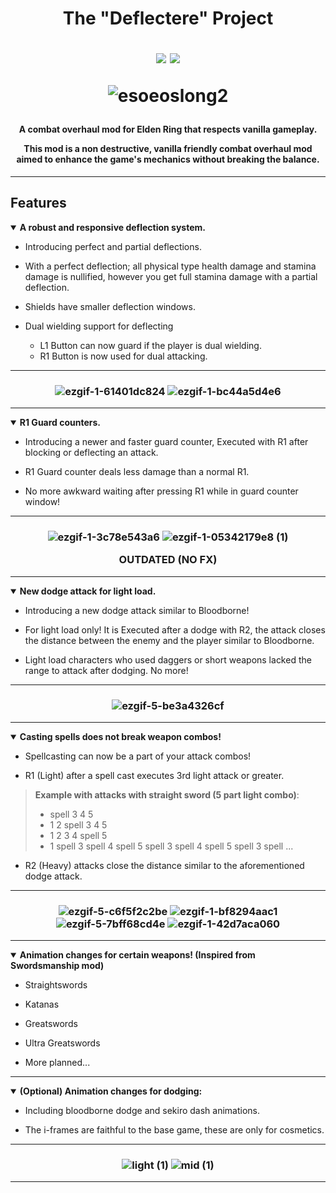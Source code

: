 <h1 align="center"> The "Deflectere" Project 

<img src='https://img.shields.io/badge/developer-Ermith-green' /> <img src='https://img.shields.io/badge/developer-Jutraim-green' />

![esoeoslong2](https://user-images.githubusercontent.com/72628161/229930169-329ad550-fec5-4ad5-9ad6-013dcd740656.png)


</h1> 

<h4 align="center">
A combat overhaul mod for Elden Ring that respects vanilla gameplay.


This mod is a non destructive, vanilla friendly combat overhaul mod aimed to enhance the game's mechanics without breaking the balance.

</h4>

---

<h2> Features </h2>

<details open>
<summary><strong>A robust and responsive deflection system.</strong></summary>

- Introducing perfect and partial deflections.

- With a perfect deflection; all physical type health damage and stamina damage is nullified, however you get full stamina damage with a partial deflection.

- Shields have smaller deflection windows.

- Dual wielding support for deflecting
	- L1 Button can now guard if the player is dual wielding.
	- R1 Button is now used for dual attacking.

</details>

---

<h3 align="center">

![ezgif-1-61401dc824](https://user-images.githubusercontent.com/72628161/228978865-d40658c3-1bda-4ace-9e6a-dca14694afeb.gif)
![ezgif-1-bc44a5d4e6](https://user-images.githubusercontent.com/72628161/228979007-0eb1abc7-5f59-49dc-bbfc-9ddd68cd8e3e.gif)

</h3>

---

<details open>
<summary><strong>R1 Guard counters.</strong></summary>

- Introducing a newer and faster guard counter, Executed with R1 after blocking or deflecting an attack.

- R1 Guard counter deals less damage than a normal R1.

- No more awkward waiting after pressing R1 while in guard counter window!

</details>

---

<h3 align="center">

![ezgif-1-3c78e543a6](https://user-images.githubusercontent.com/72628161/228981388-23272426-4f04-4359-a89f-249c5bcbb819.gif)
![ezgif-1-05342179e8 (1)](https://user-images.githubusercontent.com/72628161/228981464-01358d3b-6683-457f-98a9-43ff362445eb.gif)

OUTDATED (NO FX)

</h3>

---

<details open>
<summary><strong>New dodge attack for light load.</strong></summary>

- Introducing a new dodge attack similar to Bloodborne!

- For light load only! It is Executed after a dodge with R2, the attack closes the distance between the enemy and the player similar to Bloodborne.

- Light load characters who used daggers or short weapons lacked the range to attack after dodging. No more!

</details>

---

<h3 align="center">

![ezgif-5-be3a4326cf](https://user-images.githubusercontent.com/72628161/228981955-26f72a07-ccca-4502-b10d-c27605e53b87.gif)

</h3>

---

<details open>
<summary><strong>Casting spells does not break weapon combos!</strong></summary>

- Spellcasting can now be a part of your attack combos!

- R1 (Light) after a spell cast executes 3rd light attack or greater.
> **Example with attacks with straight sword (5 part light combo)**:
> - spell 3 4 5 
> - 1 2 spell 3 4 5
> - 1 2 3 4 spell 5
> - 1 spell 3 spell 4 spell 5 spell 3 spell 4 spell 5 spell 3 spell ...

- R2 (Heavy) attacks close the distance similar to the aforementioned dodge attack.

</details>

---

<h3 align="center">

![ezgif-5-c6f5f2c2be](https://user-images.githubusercontent.com/72628161/228983260-a846ab62-29e6-4499-b601-92ca356b96b6.gif)
![ezgif-1-bf8294aac1](https://user-images.githubusercontent.com/72628161/228982326-b29332c9-af1c-4173-94ed-7a6dd19d55b5.gif)
![ezgif-5-7bff68cd4e](https://user-images.githubusercontent.com/72628161/228983119-d1939588-c5ee-4ce0-8f8a-aeecf7419c19.gif)
![ezgif-1-42d7aca060](https://user-images.githubusercontent.com/72628161/228982239-65d43502-99d2-4785-b773-f45ae7c2985f.gif)

</h3>

---

<details open>
<summary><strong>Animation changes for certain weapons! (Inspired from Swordsmanship mod)</strong></summary>

- Straightswords

- Katanas

- Greatswords

- Ultra Greatswords

- More planned...

</details>

---

<details open>
<summary><strong>(Optional) Animation changes for dodging:</strong></summary>

- Including bloodborne dodge and sekiro dash animations.

- The i-frames are faithful to the base game, these are only for cosmetics.

</details>

---

<h3 align="center">

![light (1)](https://user-images.githubusercontent.com/72628161/228982515-83e3ecdc-9d5a-4362-9ce8-aeaaed50641a.gif)
![mid (1)](https://user-images.githubusercontent.com/72628161/228982550-d4f3823b-e566-4524-bb55-abd8ae245108.gif)

</h3>

---
